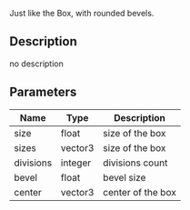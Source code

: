 Just like the Box, with rounded bevels.


## Description
no description
## Parameters

<table>
<thead>
	<tr>
		<th>Name</th>
		<th>Type</th>
		<th>Description</th>
	</tr>
</thead>
<tr>
	<td>size</td>
	<td><div class='bg-yellow-800 px-2 py-px text-white rounded-sm'>float</div></td>
	<td>size of the box</td>
</tr>
<tr>
	<td>sizes</td>
	<td><div class='bg-blue-800 px-2 py-px text-white rounded-sm'>vector3</div></td>
	<td>size of the box</td>
</tr>
<tr>
	<td>divisions</td>
	<td><div class='bg-orange-800 px-2 py-px text-white rounded-sm'>integer</div></td>
	<td>divisions count</td>
</tr>
<tr>
	<td>bevel</td>
	<td><div class='bg-yellow-800 px-2 py-px text-white rounded-sm'>float</div></td>
	<td>bevel size</td>
</tr>
<tr>
	<td>center</td>
	<td><div class='bg-blue-800 px-2 py-px text-white rounded-sm'>vector3</div></td>
	<td>center of the box</td>
</tr>
</table>